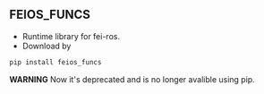 ## FEIOS_FUNCS
* Runtime library for fei-ros.
* Download by
```bash
pip install feios_funcs
```
**WARNING** Now it's deprecated and is no longer avalible using pip.
